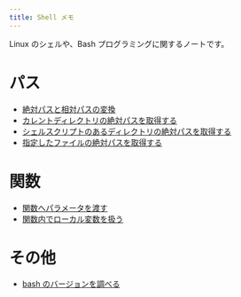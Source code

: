 ```yaml
---
title: Shell メモ
---
```


Linux のシェルや、Bash プログラミングに関するノートです。

パス
====
* [絶対パスと相対パスの変換](absolute-path-to-relative-path.html)
* [カレントディレクトリの絶対パスを取得する](absolute-path-of-current-dir.html)
* [シェルスクリプトのあるディレクトリの絶対パスを取得する](absolute-path-of-script-dir.html)
* [指定したファイルの絶対パスを取得する](absolute-path-of-file.html)

関数
====
* [関数へパラメータを渡す](pass-params-to-function.html)
* [関数内でローカル変数を扱う](local-var-in-function.html)

その他
====
* [bash のバージョンを調べる](bash-version.html)


